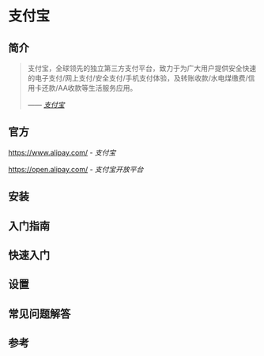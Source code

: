 # 支付宝


## 简介

> 支付宝，全球领先的独立第三方支付平台，致力于为广大用户提供安全快速的电子支付/网上支付/安全支付/手机支付体验，及转账收款/水电煤缴费/信用卡还款/AA收款等生活服务应用。
>
> <cite>—— [支付宝](https://www.alipay.com/)</cite>

## 官方

https://www.alipay.com/ - *支付宝*

https://open.alipay.com/ - *支付宝开放平台*

## 安装


## 入门指南


## 快速入门


## 设置


## 常见问题解答


## 参考

